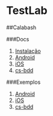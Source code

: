 TestLab
=======

##Calabash

###Docs

1.	[Instalação](calabash/documentation/install.md)
2.	[Android](calabash/documentation/android.md)
3.	[iOS](calabash/documentation/ios.md)
4.	[cs-bdd](calabash/documentation/csbdd.md)

###Exemplos

1.	[Android](https://github.com/CIT-SWAT/TestLab/tree/master/calabash/android/features)
2.	[iOS](https://github.com/CIT-SWAT/TestLab/tree/master/Projects/iOS)
3.	[cs-bdd](https://github.com/CIT-SWAT/TestLab/tree/master/calabash/android-ios)
